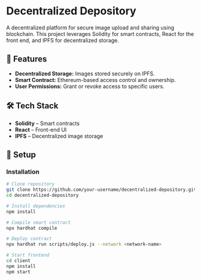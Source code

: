 # Decentralized Depository

A decentralized platform for secure image upload and sharing using blockchain. This project leverages Solidity for smart contracts, React for the front end, and IPFS for decentralized storage.

## 🚀 Features
- **Decentralized Storage:** Images stored securely on IPFS.
- **Smart Contract:** Ethereum-based access control and ownership.
- **User Permissions:** Grant or revoke access to specific users.

## 🛠 Tech Stack
- **Solidity** – Smart contracts
- **React** – Front-end UI
- **IPFS** – Decentralized image storage

## 📌 Setup
### Installation
```bash
# Clone repository
git clone https://github.com/your-username/decentralized-depository.git
cd decentralized-depository

# Install dependencies
npm install

# Compile smart contract
npx hardhat compile

# Deploy contract
npx hardhat run scripts/deploy.js --network <network-name>

# Start frontend
cd client
npm install
npm start
